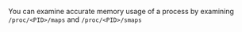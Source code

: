 You can examine accurate memory usage of a process by examining `/proc/<PID>/maps` and `/proc/<PID>/smaps`